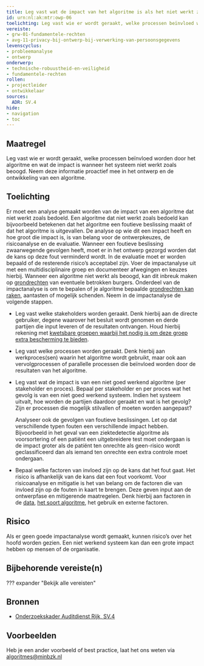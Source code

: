 ```yaml
---
title: Leg vast wat de impact van het algoritme is als het niet werkt zoals beoogd
id: urn:nl:ak:mtr:owp-06
toelichting: Leg vast wie er wordt geraakt, welke processen beïnvloed worden door het algoritme en wat de impact is wanneer het systeem niet werkt zoals beoogd. Neem deze informatie proactief mee in het ontwerp en de ontwikkeling van je algoritme.
vereiste:
- grw-01-fundamentele-rechten
- avg-11-privacy-bij-ontwerp-bij-verwerking-van-persoonsgegevens
levenscyclus:
- probleemanalyse
- ontwerp
onderwerp:
- technische-robuustheid-en-veiligheid
- fundamentele-rechten
rollen:
- projectleider
- ontwikkelaar
sources:
  ADR: SV.4
hide:
- navigation
- toc
---
```


<!-- tags -->

## Maatregel
Leg vast wie er wordt geraakt, welke processen beïnvloed worden door het algoritme en wat de impact is wanneer het systeem niet werkt zoals beoogd. Neem deze informatie proactief mee in het ontwerp en de ontwikkeling van een algoritme.

## Toelichting
Er moet een analyse gemaakt worden van de impact van een algoritme dat niet werkt zoals bedoeld.
Een algoritme dat niet werkt zoals bedoeld kan bijvoorbeeld betekenen dat het algoritme een foutieve beslissing maakt of dat het algoritme is uitgevallen.
De analyse op wie dit een impact heeft en hoe groot die impact is, is van belang voor de ontwerpkeuzes, de risicoanalyse en de evaluatie.
Wanneer een foutieve beslissing zwaarwegende gevolgen heeft, moet er in het ontwerp gezorgd worden dat de kans op deze fout verminderd wordt.
In de evaluatie moet er worden bepaald of de resterende risico’s acceptabel zijn.
Voer de impactanalyse uit met een multidisciplinaire groep en documenteer afwegingen en keuzes hierbij.
Wanneer een algoritme niet werkt als beoogd, kan dit inbreuk maken op [grondrechten](../../onderwerpen/fundamentele-rechten.md) van eventuele betrokken burgers.
Onderdeel van de impactanalyse is om te bepalen of je algoritme bepaalde [grondrechten kan raken](2-owp-07-afwegen-grondrechten.md), aantasten of mogelijk schenden.
Neem in de impactanalyse de volgende stappen.

- Leg vast welke stakeholders worden geraakt.
Denk hierbij aan de directe gebruiker, degene waarover het besluit wordt genomen en derde partijen die input leveren of de resultaten ontvangen. Houd hierbij rekening met [kwetsbare groepen waarbij het nodig is om deze groep extra bescherming te bieden](2-owp-07-afwegen-grondrechten.md).

- Leg vast welke processen worden geraakt.
Denk hierbij aan werkproces(sen) waarin het algoritme wordt gebruikt, maar ook aan vervolgprocessen of parallelle processen die beïnvloed worden door de resultaten van het algoritme.

- Leg vast wat de impact is van een niet goed werkend algoritme (per stakeholder en proces).
Bepaal per stakeholder en per proces wat het gevolg is van een niet goed werkend systeem. Indien het systeem uitvalt, hoe worden de partijen daardoor geraakt en wat is het gevolg? Zijn er processen die mogelijk stilvallen of moeten worden aangepast?

    Analyseer ook de gevolgen van foutieve beslissingen.
    Let op dat verschillende typen fouten een verschillende impact hebben.
    Bijvoorbeeld in het geval van een ziektedetectie algoritme als voorsortering of een patiënt een uitgebreidere test moet ondergaan is de impact groter als de patiënt ten onrechte als geen-risico wordt geclassificeerd dan als iemand ten onrechte een extra controle moet ondergaan.

- Bepaal welke factoren van invloed zijn op de kans dat het fout gaat.
Het risico is afhankelijk van de kans dat een fout voorkomt. Voor risicoanalyse en mitigatie is het van belang om de factoren die van invloed zijn op de fouten in kaart te brengen. Deze geven input aan de ontwerpfase en mitigerende maatregelen. Denk hierbij aan factoren in de [data](3-dat-01-datakwaliteit.md), [het soort algoritme](2-owp-05-soort-algoritme.md), het gebruik en externe factoren.

## Risico
Als er geen goede impactanalyse wordt gemaakt, kunnen risico’s over het hoofd worden gezien. Een niet werkend systeem kan dan een grote impact hebben op mensen of de organisatie.

## Bijbehorende vereiste(n)
??? expander "Bekijk alle vereisten"
    <!-- list_vereisten_on_maatregelen_page -->

## Bronnen
- [Onderzoekskader Auditdienst Rijk, SV.4](https://www.rijksoverheid.nl/documenten/rapporten/2023/07/11/onderzoekskader-algoritmes-adr-2023)

## Voorbeelden
Heb je een ander voorbeeld of best practice, laat het ons weten via [algoritmes@minbzk.nl](mailto:algoritmes@minbzk.nl)
